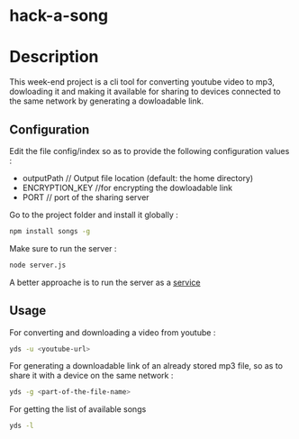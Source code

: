 # hack-a-song
# Description
This week-end project is a cli tool for converting youtube video to mp3, dowloading it and
making it available for sharing to devices connected to the same network by generating a dowloadable link.
## Configuration
Edit the file config/index so as to provide the following configuration values :
- outputPath // Output file location (default: the home directory)
- ENCRYPTION_KEY //for encrypting the dowloadable link
- PORT // port of the sharing server

Go to the project folder and install it globally :
```bash
npm install songs -g
```
Make sure to run the server :
```bash
node server.js
```
A better approache is to run the server as a [service](https://stackoverflow.com/questions/4018154/how-do-i-run-a-node-js-app-as-a-background-service/29042953#29042953)
## Usage
For converting and downloading a video from youtube :
```bash
yds -u <youtube-url>
```
For generating a downloadable link of an already stored mp3 file, so as to share it with a device on the same network :
``` bash
yds -g <part-of-the-file-name>
```
For getting the list of available songs
``` bash
yds -l
```
